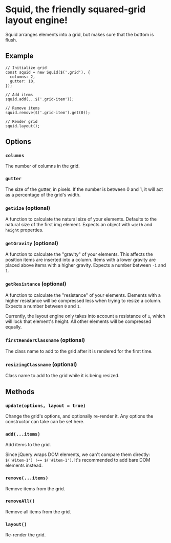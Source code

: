 # Squid, the friendly squared-grid layout engine!

Squid arranges elements into a grid, but makes sure that the bottom is flush.

## Example

```
// Initialize grid
const squid = new Squid($('.grid'), {
  columns: 2,
  gutter: 10,
});

// Add items
squid.add(...$('.grid-item'));

// Remove items
squid.remove($('.grid-item').get(0));

// Render grid
squid.layout();
```


## Options

### `columns`

The number of columns in the grid.

### `gutter`

The size of the gutter, in pixels. If the number is between 0 and 1, it will act
as a percentage of the grid's width.

### `getSize` (optional)

A function to calculate the natural size of your elements. Defaults to the
natural size of the first img element. Expects an object with `width` and
`height` properties.

### `getGravity` (optional)

A function to calculate the "gravity" of your elements. This affects the
position items are inserted into a column. Items with a lower gravity are placed
above items with a higher gravity. Expects a number between `-1` and `1`.

### `getResistance` (optional)

A function to calculate the "resistance" of your elements. Elements with a
higher resistance will be compressed less when trying to resize a column.
Expects a number between `0` and `1`.

Currently, the layout engine only takes into account a resistance of `1`, which
will lock that element's height. All other elements will be compressed equally.

### `firstRenderClassname` (optional)

The class name to add to the grid after it is rendered for the first time.

### `resizingClassname` (optional)

Class name to add to the grid while it is being resized.


## Methods

### `update(options, layout = true)`

Change the grid's options, and optionally re-render it. Any options the
constructor can take can be set here.

### `add(...items)`

Add items to the grid.

Since jQuery wraps DOM elements, we can't compare them directly:
`$('#item-1') !== $('#item-1')`. It's recommended to add bare DOM elements
instead.

### `remove(...items)`

Remove items from the grid.

### `removeAll()`

Remove all items from the grid.

### `layout()`

Re-render the grid.
